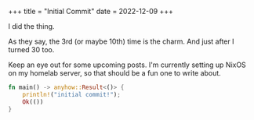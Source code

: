 +++
title = "Initial Commit"
date = 2022-12-09
+++

I did the thing.

As they say, the 3rd (or maybe 10th) time is the charm. And just after I turned 30 too.

Keep an eye out for some upcoming posts. I'm currently setting up NixOS on my homelab server, so that should be a
fun one to write about.

```rust
fn main() -> anyhow::Result<()> {
    println!("initial commit!");
    Ok(())
}
```
